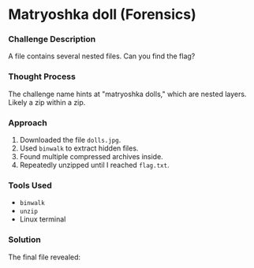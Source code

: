 # Matryoshka doll (Forensics)

### Challenge Description
A file contains several nested files. Can you find the flag?

### Thought Process
The challenge name hints at "matryoshka dolls," which are nested layers. Likely a zip within a zip.

### Approach
1. Downloaded the file `dolls.jpg`.
2. Used `binwalk` to extract hidden files.
3. Found multiple compressed archives inside.
4. Repeatedly unzipped until I reached `flag.txt`.

### Tools Used
- `binwalk`
- `unzip`
- Linux terminal

### Solution
The final file revealed:

